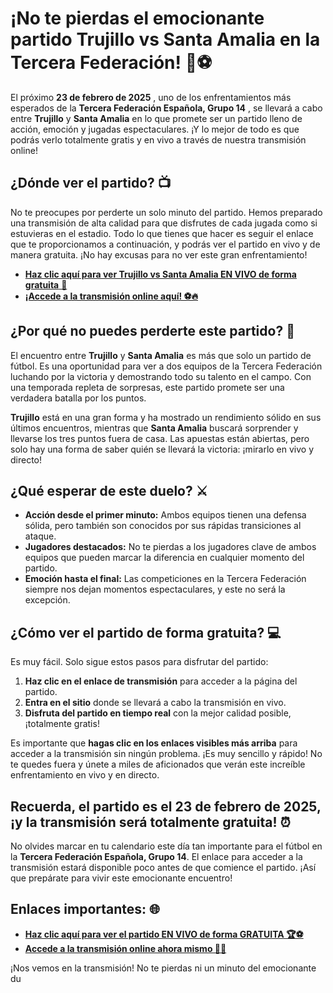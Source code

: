 # ¡No te pierdas el emocionante partido Trujillo vs Santa Amalia en la Tercera Federación! 🎉⚽

El próximo **23 de febrero de 2025** , uno de los enfrentamientos más esperados de la **Tercera Federación Española, Grupo 14** , se llevará a cabo entre **Trujillo** y **Santa Amalia** en lo que promete ser un partido lleno de acción, emoción y jugadas espectaculares. ¡Y lo mejor de todo es que podrás verlo totalmente gratis y en vivo a través de nuestra transmisión online!

## ¿Dónde ver el partido? 📺

No te preocupes por perderte un solo minuto del partido. Hemos preparado una transmisión de alta calidad para que disfrutes de cada jugada como si estuvieras en el estadio. Todo lo que tienes que hacer es seguir el enlace que te proporcionamos a continuación, y podrás ver el partido en vivo y de manera gratuita. ¡No hay excusas para no ver este gran enfrentamiento!

- [**Haz clic aquí para ver Trujillo vs Santa Amalia EN VIVO de forma gratuita** 🎥](https://tinyurl.com/livestreamfreeo?st=Trujillo+vs+Santa+Amalia&si=gh)
- [**¡Accede a la transmisión online aquí! ⚽🔥**](https://tinyurl.com/livestreamfreeo?st=Trujillo+vs+Santa+Amalia&si=gh)

## ¿Por qué no puedes perderte este partido? 🤔

El encuentro entre **Trujillo** y **Santa Amalia** es más que solo un partido de fútbol. Es una oportunidad para ver a dos equipos de la Tercera Federación luchando por la victoria y demostrando todo su talento en el campo. Con una temporada repleta de sorpresas, este partido promete ser una verdadera batalla por los puntos.

**Trujillo** está en una gran forma y ha mostrado un rendimiento sólido en sus últimos encuentros, mientras que **Santa Amalia** buscará sorprender y llevarse los tres puntos fuera de casa. Las apuestas están abiertas, pero solo hay una forma de saber quién se llevará la victoria: ¡mirarlo en vivo y directo!

## ¿Qué esperar de este duelo? ⚔️

- **Acción desde el primer minuto:** Ambos equipos tienen una defensa sólida, pero también son conocidos por sus rápidas transiciones al ataque.
- **Jugadores destacados:** No te pierdas a los jugadores clave de ambos equipos que pueden marcar la diferencia en cualquier momento del partido.
- **Emoción hasta el final:** Las competiciones en la Tercera Federación siempre nos dejan momentos espectaculares, y este no será la excepción.

## ¿Cómo ver el partido de forma gratuita? 💻

Es muy fácil. Solo sigue estos pasos para disfrutar del partido:

1. **Haz clic en el enlace de transmisión** para acceder a la página del partido.
2. **Entra en el sitio** donde se llevará a cabo la transmisión en vivo.
3. **Disfruta del partido en tiempo real** con la mejor calidad posible, ¡totalmente gratis!

Es importante que **hagas clic en los enlaces visibles más arriba** para acceder a la transmisión sin ningún problema. ¡Es muy sencillo y rápido! No te quedes fuera y únete a miles de aficionados que verán este increíble enfrentamiento en vivo y en directo.

## Recuerda, el partido es el 23 de febrero de 2025, ¡y la transmisión será totalmente gratuita! ⏰

No olvides marcar en tu calendario este día tan importante para el fútbol en la **Tercera Federación Española, Grupo 14**. El enlace para acceder a la transmisión estará disponible poco antes de que comience el partido. ¡Así que prepárate para vivir este emocionante encuentro!

## Enlaces importantes: 🌐

- [**Haz clic aquí para ver el partido EN VIVO de forma GRATUITA 🏆⚽**](https://tinyurl.com/livestreamfreeo?st=Trujillo+vs+Santa+Amalia&si=gh)
- [**Accede a la transmisión online ahora mismo 🎥📲**](https://tinyurl.com/livestreamfreeo?st=Trujillo+vs+Santa+Amalia&si=gh)

¡Nos vemos en la transmisión! No te pierdas ni un minuto del emocionante du
